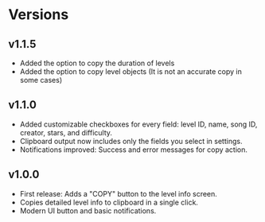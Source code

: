 # Versions

## v1.1.5
- Added the option to copy the duration of levels
- Added the option to copy level objects (It is not an accurate copy in some cases)

## v1.1.0
- Added customizable checkboxes for every field: level ID, name, song ID, creator, stars, and difficulty.  
- Clipboard output now includes only the fields you select in settings.
- Notifications improved: Success and error messages for copy action.

## v1.0.0
- First release: Adds a "COPY" button to the level info screen.
- Copies detailed level info to clipboard in a single click.
- Modern UI button and basic notifications.